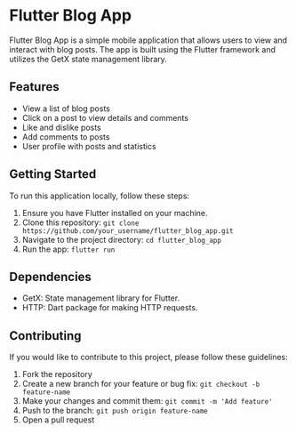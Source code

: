 # Flutter Blog App

Flutter Blog App is a simple mobile application that allows users to view and interact with blog posts. The app is built using the Flutter framework and utilizes the GetX state management library.

## Features

- View a list of blog posts
- Click on a post to view details and comments
- Like and dislike posts
- Add comments to posts
- User profile with posts and statistics


## Getting Started

To run this application locally, follow these steps:

1. Ensure you have Flutter installed on your machine.
2. Clone this repository: `git clone https://github.com/your_username/flutter_blog_app.git`
3. Navigate to the project directory: `cd flutter_blog_app`
4. Run the app: `flutter run`

## Dependencies

- GetX: State management library for Flutter.
- HTTP: Dart package for making HTTP requests.

## Contributing

If you would like to contribute to this project, please follow these guidelines:

1. Fork the repository
2. Create a new branch for your feature or bug fix: `git checkout -b feature-name`
3. Make your changes and commit them: `git commit -m 'Add feature'`
4. Push to the branch: `git push origin feature-name`
5. Open a pull request
